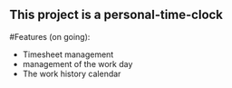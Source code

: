 ## This project is a personal-time-clock

#Features (on going):
 - Timesheet management
 - management of the work day
 - The work history calendar
